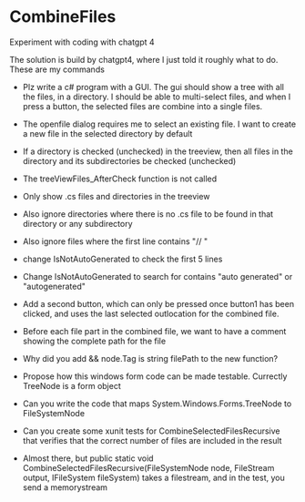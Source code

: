 # CombineFiles
Experiment with coding with chatgpt 4

The solution is build by chatgpt4, where I just told it roughly what to do. These are my commands

* Plz write a c# program with a GUI. The gui should show a tree with all the files, in a directory. I should be able to multi-select files, and when I press a button, the selected files are combine into a single files.

* The openfile dialog requires me to select an existing file. I want to create a new file in the selected directory by default

* If a directory is checked (unchecked) in the treeview, then all files in the directory and its subdirectories be checked (unchecked)

* The treeViewFiles_AfterCheck function is not called

* Only show .cs files and directories in the treeview

* Also ignore directories where there is no .cs file to be found in that directory or any subdirectory

* Also ignore files where the first line contains "// <autogenerated />"

* change IsNotAutoGenerated to check the first 5 lines

* Change IsNotAutoGenerated to search for contains "auto generated" or "autogenerated"

* Add a second button, which can only be pressed once button1 has been clicked, and uses the last selected outlocation for the combined file.

* Before each file part in the combined file, we want to have a comment showing the complete path for the file

* Why did you add && node.Tag is string filePath to the new function?

* Propose how this windows form code can be made testable. Currectly TreeNode is a form object

* Can you write the code that maps System.Windows.Forms.TreeNode to FileSystemNode 

* Can you create some xunit tests for CombineSelectedFilesRecursive that verifies that the correct number of files are included in the result

* Almost there, but public static void CombineSelectedFilesRecursive(FileSystemNode node, FileStream output, IFileSystem fileSystem) takes a filestream, and in the test, you send a memorystream

